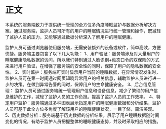 # 正文

本系统的服务端致力于提供统一管理的全方位多角度睡眠监护与数据分析解决方案。通过服务端，监护人员可所有的用户的睡眠情况进行统一管理和操作，既减轻了监护人员的压力，又能够通过数据分析深入了解用户的睡眠健康。

监护人员可通过浏览器使用服务端，无需安装额外的设备或软件，简单高效，方便快捷。服务端主要包含了以下几大功能：
1、用户验证：服务端涉及对大量用户的睡眠健康隐私数据的访问，所以我们特别通过人脸识别+动态口令的双保险的方式来进行用户验证，在增强了服务端的安全性的同时，保障了用户的隐私数据的安全性。
2、实时监护：服务端可实时显示用户当前的睡眠数据，在异常情况发生时，监护人员可在第一时间通过网页知晓异常用户的相关信息，辅助监护人员进行进一步的决策。在做到异常告警的同时，保障用户的生命健康安全。
3、后台信息管理： 监护人员可通过服务端统一管理用户信息和设备信息，减少了繁琐的用户信息维护的工作，减轻了监护人员的工作负担。提高了监护人员的工作效率。
4、特定用户监护：服务端通过多种图表展示指定用户的睡眠健康数据和分析结果，监护人员可基于此全方位多角度了解该用户的睡眠健康状况，一目了然，简洁美观。
5、历史数据分析：服务端基于历史数据的分析结果，展示了用户睡眠数据随时间变化的情况，有助于监护人员把握整体的睡眠健康态势，并及时采取相应的措施。
